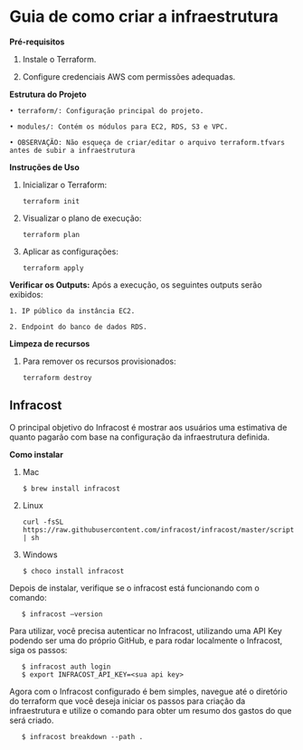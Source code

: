 # Guia de como criar a infraestrutura

**Pré-requisitos**

1. Instale o Terraform.

2. Configure credenciais AWS com permissões adequadas.

**Estrutura do Projeto**

    • terraform/: Configuração principal do projeto.
    
    • modules/: Contém os módulos para EC2, RDS, S3 e VPC.

    • OBSERVAÇÃO: Não esqueça de criar/editar o arquivo terraform.tfvars antes de subir a infraestrutura


**Instruções de Uso**

1. Inicializar o Terraform:

       terraform init

2. Visualizar o plano de execução:

       terraform plan

3. Aplicar as configurações:

       terraform apply

**Verificar os Outputs:**
Após a execução, os seguintes outputs serão exibidos:

    1. IP público da instância EC2.
    
    2. Endpoint do banco de dados RDS.

**Limpeza de recursos**

1. Para remover os recursos provisionados:
   
       terraform destroy


## Infracost
O principal objetivo do Infracost é mostrar aos usuários uma estimativa de quanto pagarão com base na configuração da infraestrutura definida.

**Como instalar**

1. Mac

       $ brew install infracost

2. Linux

       curl -fsSL https://raw.githubusercontent.com/infracost/infracost/master/scripts/install.sh | sh

3. Windows

       $ choco install infracost


Depois de instalar, verifique se o infracost está funcionando com o comando:

       $ infracost –version

Para utilizar, você precisa autenticar no Infracost, utilizando uma API Key
podendo ser uma do próprio GitHub, e para rodar localmente o Infracost, siga os passos:
      
       $ infracost auth login
       $ export INFRACOST_API_KEY=<sua api key>

Agora com o Infracost configurado é bem simples, navegue até o diretório do terraform que você deseja iniciar os passos para criação da infraestrutura e utilize o comando para obter um resumo dos gastos do que será criado.

       $ infracost breakdown --path .

